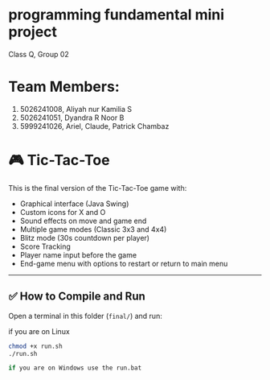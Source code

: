 # programming fundamental mini project
Class Q, Group 02
# Team Members:
1. 5026241008, Aliyah nur Kamilia S
2. 5026241051, Dyandra R Noor B
3. 5999241026, Ariel, Claude, Patrick Chambaz

# 🎮 Tic-Tac-Toe

This is the final version of the Tic-Tac-Toe game with:
- Graphical interface (Java Swing)
- Custom icons for X and O
- Sound effects on move and game end
- Multiple game modes (Classic 3x3 and 4x4)
- Blitz mode (30s countdown per player)
- Score Tracking
- Player name input before the game
- End-game menu with options to restart or return to main menu

---

## ✅ How to Compile and Run

Open a terminal in this folder (`final/`) and run:

if you are on Linux

```bash
chmod +x run.sh
./run.sh

if you are on Windows use the run.bat